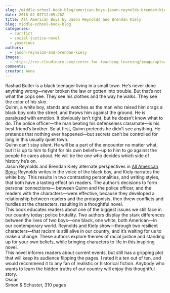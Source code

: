 ```yaml
---
slug: /middle-school-book-blog/american-boys-jason-reynolds-brendan-kiely
date: 2018-02-02T12:09:26Z
title: All American Boys by Jason Reynolds and Brendan Kiely
blog: middle-school-book-blog
categories:
  - currfict
  - social-justice-novel
  - yaserious
authors:
  - jason-reynolds-and-brendan-kiely
images:
  - https://res.cloudinary.com/center-for-teaching-learning/image/upload/v1659658088/All-American-Boys-201x300.jpg.jpg
comments:
creator: Anne
---
```


 Rashad Butler is a black teenager living in a small town. He’s never done anything wrong—never broken the law or gotten into trouble. But that’s not what the cops see. They see his clothes and the way he walks. They see the color of his skin.<br />Quinn, a white boy, stands and watches as the man who raised him drags a black boy onto the street, and throws him against the ground. He is paralyzed with emotion. It obviously isn’t right, but he doesn’t know what to do. The police officer—the man beating his defenseless classmate—is his best friend’s brother. So at first, Quinn pretends he didn’t see anything. He pretends that nothing ever happened—but secrets can’t be controlled for long in this usually quiet town.<br />Quinn can’t stay silent. He will be a part of the encounter no matter what, but it is up to him to fight for his own beliefs—up to him to go against the people he cares about. He will be the one who decides which side of history he’s on.<br />Jason Reynolds and Brendan Kiely alternate perspectives in <u>All American Boys:</u> Reynolds writes in the voice of the black boy, and Kiely narrates the white boy. This results in two contrasting personalities, and writing styles, that both have a lasting effect on readers. The author’s decisions to form personal connections— between Quinn and the police officer, and the readers with the characters—were effective, because they developed a relationship between readers and the protagonists, then threw conflicts and hurdles at the characters, resulting in a thoughtful novel.<br />This book educates readers about one of the biggest issues we still face in our country today: police brutality. Two authors display the stark differences between the lives of two boys—one black, one white, both American—in our contemporary world. Reynolds and Kiely show—through two resilient characters—that racism is still alive in our country, and it’s waiting for us to make a change. These authors explore themes of racial justice and standing up for your own beliefs, while bringing characters to life in this inspiring novel.<br />This novel informs readers about current events, but still has a gripping plot that will keep its audience flipping the pages. I rated it a ten out of ten, and would recommend it to any fan of realistic or historical fiction. Anybody who wants to learn the hidden truths of our country will enjoy this thoughtful story.<br />Oscar<br />Simon &amp; Schuster, 310 pages
